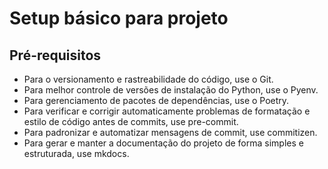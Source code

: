 # Setup básico para projeto

## Pré-requisitos

- Para o versionamento e rastreabilidade do código, use o Git.
- Para melhor controle de versões de instalação do Python, use o Pyenv.
- Para gerenciamento de pacotes de dependências, use o Poetry.
- Para verificar e corrigir automaticamente problemas de formatação e estilo de código antes de commits, use pre-commit.
- Para padronizar e automatizar mensagens de commit, use commitizen.
- Para gerar e manter a documentação do projeto de forma simples e estruturada, use mkdocs.
